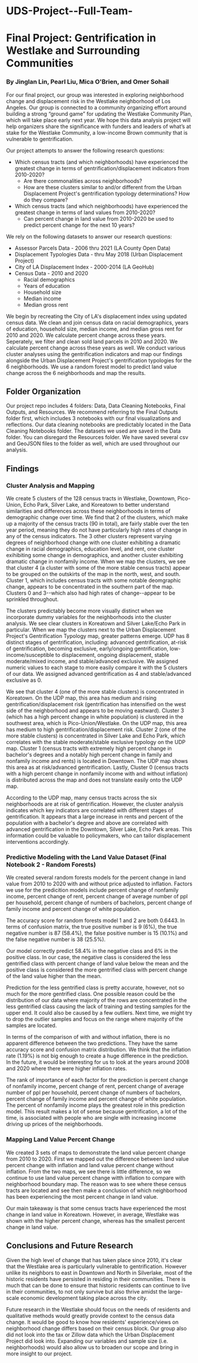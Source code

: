 # UDS-Project--Full-Team-

# Final Project: Gentrification in Westlake and Surrounding Communities

### By Jinglan Lin, Pearl Liu, Mica O'Brien, and Omer Sohail

For our final project, our group was interested in exploring neighborhood change and displacement risk in the Westlake neighborhood of Los Angeles. Our group is connected to a community organizing effort around building a strong “ground game” for updating the Westlake Community Plan, which will take place early next year. We hope this data analysis project will help organizers share the significance with funders and leaders of what’s at stake for the Westlake Community, a low-income Brown community that is vulnerable to gentrification.  

Our project attempts to answer the following research questions: 

 - Which census tracts (and which neighborhoods) have experienced the greatest change in terms of gentrification/displacement indicators from 2010-2020? 
     - Are there commonalities across neighborhoods?
     - How are these clusters similar to and/or different from the Urban Displacement Project's gentrification typology determinations? How do they compare? 
 - Which census tracts (and which neighborhoods) have experienced the greatest change in terms of land values from 2010-2020? 
     - Can percent change in land value from 2010-2020 be used to predict percent change for the next 10 years? 

We rely on the following datasets to answer our research questions: 

 - Assessor Parcels Data - 2006 thru 2021 (LA County Open Data)
 - Displacement Typologies Data - thru May 2018 (Urban Displacement Project)
 - City of LA Displacement Index - 2000-2014 (LA GeoHub) 
 - Census Data - 2010 and 2020
    - Racial demographics 
    - Years of education
    - Household size 
    - Median income
    - Median gross rent

We begin by recreating the City of LA's displacement index using updated census data. We clean and join census data on racial demographics, years of education, household size, median income, and median gross rent for 2010 and 2020. We calculate percent change across these years. Seperately, we filter and clean sold land parcels in 2010 and 2020. We calculate percent change across these years as well. We conduct various cluster analyses using the gentrification indicators and map our findings alongside the Urban Displacement Project's gentrification typologies for the 6 neighborhoods. We use a random forest model to predict land value change across the 6 neighborhoods and map the results. 

## Folder Organization

Our project repo includes 4 folders: Data, Data Cleaning Notebooks, Final Outputs, and Resources. We recommend referring to the Final Outputs folder first, which includes 3 notebooks with our final visualizations and reflections. Our data cleaning notebooks are predictably located in the Data Cleaning Notebooks folder. The datasets we used are saved in the Data folder. You can disregard the Resources folder. We have saved several csv and GeoJSON files to the folder as well, which are used throughout our analysis.

## Findings

### Cluster Analysis and Mapping 

We create 5 clusters of the 128 census tracts in Westlake, Downtown, Pico-Union, Echo Park, Silver Lake, and Koreatown to better understand similarities and differences across these neighborhoods in terms of demographic change over time. We find that 2 of the clusters, which make up a majority of the census tracts (90 in total), are fairly stable over the ten year period, meaning they do not have particularly high rates of change in any of the census indicators. The 3 other clusters represent varying degrees of neighborhood change with one cluster exhibiting a dramatic change in racial demographics, education level, and rent, one cluster exihibiting some change in demographics, and another cluster exhibiting dramatic change in nonfamily income. When we map the clusters, we see that cluster 4 (a cluster with some of the more stable census tracts) appear to be grouped on the outskirts of the map in the north, west, and south. Cluster 1, which includes census tracts with some notable deomgraphic change, appears to be concentrated in the southern part of the map. Clusters 0 and 3--which also had high rates of change--appear to be sprinkled throughout.  

The clusters predictably become more visually distinct when we incorporate dummy variables for the neighborhoods into the cluster analysis. We see clear clusters in Koreatown and  Silver Lake/Echo Park in particular. When we map the clusters next to the Urban Displacement Project's Gentrification Typology map, greater patterns emerge. UDP has 8 distinct stages of gentrification, including: advanced gentrification, at-risk of gentrification, becoming exclusive, early/ongoing gentrification, low-income/susceptible to displacement, ongoing displacement, stable moderate/mixed income, and stable/advanced exclusive. We assigned numeric values to each stage to more easily compare it with the 5 clusters of our data. We assigned advanced gentrification as 4 and stable/advanced exclusive as 0. 

We see that cluster 4 (one of the more stable clusters) is concentrated in Koreatown. On the UDP map, this area has medium and rising gentrification/displacement risk (gentrification has intensified on the west side of the neighborhood and appears to be moving eastward). Cluster 3 (which has a high percent change in white population) is clustered in the southwest area, which is Pico-Union/Westlake. On the UDP map, this area has medium to high gentrification/displacement risk. Cluster 2 (one of the more stable clusters) is concentrated in Silver Lake and Echo Park, which correlates with the stable moderate/stable exclusive typology on the UDP map. Cluster 1 (census tracts with extremely high percent change in bachelor's degrees and a notably high percent change in family and nonfamily income and rents) is located in Downtown. The UDP map shows this area as at risk/advanced gentrification. Lastly, Cluster 0 (census tracts with a high percent change in nonfamily income with and without inflation) is distributed across the map and does not translate easily onto the UDP map.

According to the UDP map, many census tracts across the six neighborhoods are at risk of gentrification. However, the cluster analysis indicates which key indicators are correlated with different stages of gentrification. It appears that a large increase in rents and percent of the population with a bachelor's degree and above are correlated with advanced gentrification in the Downtown, Silver Lake, Echo Park areas. This information could be valuable to policymakers, who can tailor displacement interventions accordingly.   

### Predictive Modeling with the Land Value Dataset (Final Notebook 2 - Random Forests)
We created several random forests models for the percent change in land value from 2010 to 2020 with and without price adjusted to inflation. Factors we use for the predicition models include percent change of nonfamily income, percent change of rent, percent change of average number of ppl per household, percent change of numbers of bachelors, percent change of family income and percent change of white population. 

The accuracy score for random forests model 1 and 2 are both 0.6443. In terms of confusion matrix, the true positive number is 9 (6%), the true negative number is 87 (58.4%), the false positive number is 15 (10.1%) and the false negative number is 38 (25.5%).

Our model correctly predict 58.4% in the negative class and 6% in the positive class. In our case, the negative class is considered the less gentrified class with percent change of land value below the mean and the positive class is considered the more gentrified class with percent change of the land value higher than the mean.

Prediction for the less gentrified class is pretty accurate, however, not so much for the more gentrified class. One possible reason could be the distribution of our data where majority of the rows are concentrated in the less gentrified class causing the lack of training and testing samples for the upper end. It could also be caused by a few outliers. Next time, we might try to drop the outlier samples and focus on the range where majority of the samples are located.

In terms of the comparison of with and without inflation, there is no apparent difference between the two predictions. They have the same accuracy score and confusion matrix distribution. We think that the inflation rate (1.19%) is not big enough to create a huge difference in the prediction. In the future, it would be interesting for us to look at the years around 2008 and 2020 where there were higher inflation rates.

The rank of importance of each factor for the prediction is percent change of nonfamily income, percent change of rent, percent change of average number of ppl per household, percent change of numbers of bachelors, percent change of family income and percent change of white population. The percent of nonfamily income plays the greatest role in this prediction model. This result makes a lot of sense because gentrification, a lot of the time, is associated with people who are single with increasing income driving up prices of the neighborhoods.

### Mapping Land Value Percent Change

We created 3 sets of maps to demonstrate the land value percent change from 2010 to 2020. First we mapped out the difference between land value percent change with inflation and land value percent change without inflation. From the two maps, we see there is little difference, so we continue to use land value percent change witth inflation to compare with neighborhood boundary map. The reason was to see where these census tracts are located and see then make a conclusion of which neighborhood has been experiencing the most percent change in land value.

Our main takeaway is that some census tracts have experienced the most change in land value in Koreatown. However, in average, Westlake was shown with the higher percent change, whereas  has the smallest percent change in land value.


## Conclusions and Future Research
Given the high level of change that has taken place since 2010, it's clear that the Westlake area is particularly vulnerable to gentrification. However unlike its neighbors to east in Downtown and North in Silverlake, most of the historic residents have persisted in residing in their communities. There is much that can be done to ensure that historic residents can continue to live in their communities, to not only survive but also thrive amidst the large-scale economic development taking place across the city. 

Future research in the Westlake should focus on the needs of residents and qualitative methods would greatly provide context to the census data change. It would be good to know how residents' experience/views on neighborhood change differs based on their census block. Our group also did not look into the tax or Zillow data which the Urban Displacement Project did look into. Expanding our variables and sample size (i.e. neighborhoods) would also allow us to broaden our scope and bring in more insight to our project. 








